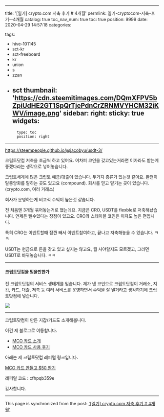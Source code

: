 
---
title: '[일기] crypto.com 저축 후기 # 4개월'
permlink: 일기-cryptocom-저축-후기--4개월
catalog: true
toc_nav_num: true
toc: true
position: 9999
date: 2020-04-29 14:57:18
categories:

tags:
- hive-101145
- sct-kr
- sct-freeboard
- kr
- union
- s
- zzan
- sct
thumbnail: 'https://cdn.steemitimages.com/DQmXFPV5bZpiUdHE2GT1SpQrTjePdnCrZRNMVYHCM32iKWV/image.png'
sidebar:
    right:
        sticky: true
widgets:
    -
        type: toc
        position: right
---


https://steempeople.github.io/@jacobyu/usdt-3/

크립토닷컴 저축을 조금씩 하고 있어요. 어차피 코인을 갖고있는거라면 이자라도 받는게 좋겠다라는 생각으로 넣어놓습니다. 

크립토세계에 많은 크립토 예금/대출이 있습니다. 두가지 종류가 있는것 같아요. 완전히 탈중앙화를 말하는 곳도 있고요 (compound).  회사를 믿고 맡기는 곳이 있습니다. (crypto.com, 여러 거래소)

회사가 운영하는게 비교적 수익이 높은것 같습니다.

전 처음엔 3개월 묶어놓는거로 했는데요. 지금은 CRO, USDT를 flexble로 저축해놨습니다. 언제든 뺄수있다는 장점이 있고요. CRO와 스테이블 코인은 이자도 높은 편입니다.


특히 CRO는 이벤트할때 잠깐 빼서 이벤트참여하고, 끝나고 저축해놓을 수 있습니다. ㅋㅋ 

USDT는 현금으로 돈을 갖고 있고 싶지는 않고요, 뭘 사야할지도 모르겠고, 그러면 USDT로 바꿔놓습니다. ㅋㅋ

---

#### 크립토닷컴을 믿을만한가

전 크립토닷컴의 서비스 생태계를 믿습니다. 제가 낸 코인으로 크립토닷컴이 거래소, 지갑, 카드, 대출, 저축 등 여러 서비스를 운영하면서 수익을 잘 낼거라고 생각하기에 크립토닷컴에 넣습니다.


![](https://cdn.steemitimages.com/DQmXFPV5bZpiUdHE2GT1SpQrTjePdnCrZRNMVYHCM32iKWV/image.png)

---



크립토닷컴이 만든 지갑/카드도 소개해봅니다.

이건 제 블로그로 이동합니다.

* [MCO 카드 소개](https://jacobyu.tistory.com/entry/MCO-%EC%95%94%ED%98%B8%ED%99%94%ED%8F%90-%EC%A7%81%EB%B6%88%EC%B9%B4%EB%93%9C-visa-%EC%86%8C%EA%B0%9C?category=788015)
* [MCO 카드 사용 후기](https://jacobyu.tistory.com/entry/MCO-%EC%95%94%ED%98%B8%ED%99%94%ED%8F%90-%EC%A7%81%EB%B6%88%EC%B9%B4%EB%93%9C-visa-%EC%86%8C%EA%B0%9C?category=788015)


아래는 제 크립토닷컴 레퍼럴 링크입니다.  

[MCO 카드 만들고 $50 받기](https://platinum.crypto.com/r/cfhpqb359e)  

레퍼럴 코드 : cfhpqb359e

감사합니다.

- - -

This page is synchronized from the post: ['[일기] crypto.com 저축 후기 # 4개월'](https://steempeak.com/@jacobyu/crypto-com-4)

